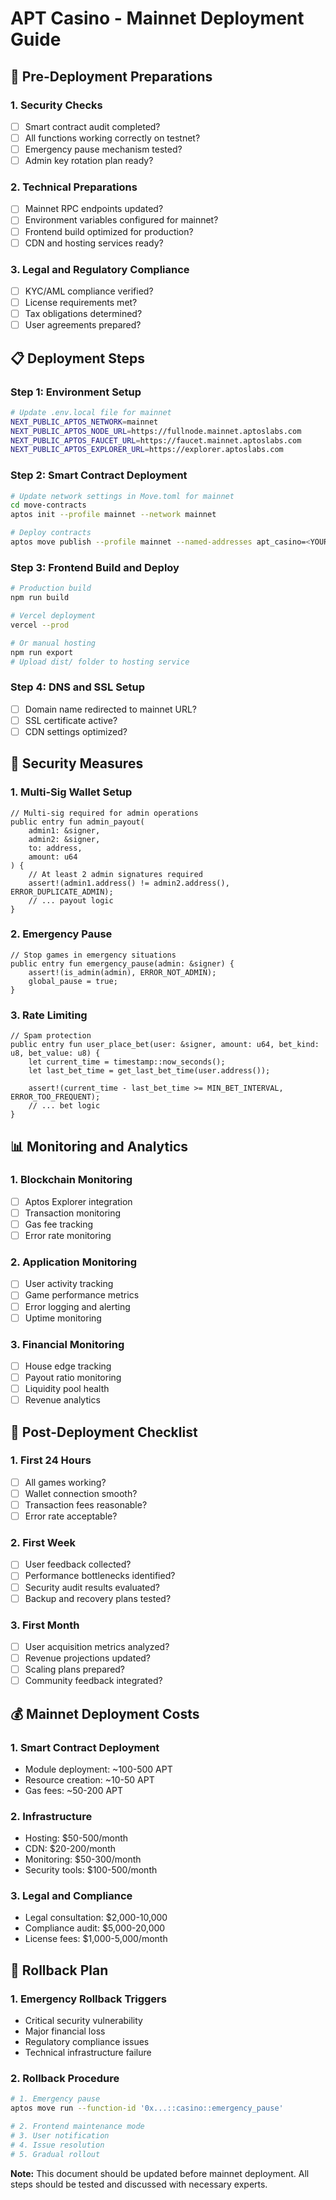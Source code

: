 # APT Casino - Mainnet Deployment Guide

## 🚀 Pre-Deployment Preparations

### 1. Security Checks
- [ ] Smart contract audit completed?
- [ ] All functions working correctly on testnet?
- [ ] Emergency pause mechanism tested?
- [ ] Admin key rotation plan ready?

### 2. Technical Preparations
- [ ] Mainnet RPC endpoints updated?
- [ ] Environment variables configured for mainnet?
- [ ] Frontend build optimized for production?
- [ ] CDN and hosting services ready?

### 3. Legal and Regulatory Compliance
- [ ] KYC/AML compliance verified?
- [ ] License requirements met?
- [ ] Tax obligations determined?
- [ ] User agreements prepared?

## 📋 Deployment Steps

### Step 1: Environment Setup
```bash
# Update .env.local file for mainnet
NEXT_PUBLIC_APTOS_NETWORK=mainnet
NEXT_PUBLIC_APTOS_NODE_URL=https://fullnode.mainnet.aptoslabs.com
NEXT_PUBLIC_APTOS_FAUCET_URL=https://faucet.mainnet.aptoslabs.com
NEXT_PUBLIC_APTOS_EXPLORER_URL=https://explorer.aptoslabs.com
```

### Step 2: Smart Contract Deployment
```bash
# Update network settings in Move.toml for mainnet
cd move-contracts
aptos init --profile mainnet --network mainnet

# Deploy contracts
aptos move publish --profile mainnet --named-addresses apt_casino=<YOUR_MAINNET_ADDRESS>
```

### Step 3: Frontend Build and Deploy
```bash
# Production build
npm run build

# Vercel deployment
vercel --prod

# Or manual hosting
npm run export
# Upload dist/ folder to hosting service
```

### Step 4: DNS and SSL Setup
- [ ] Domain name redirected to mainnet URL?
- [ ] SSL certificate active?
- [ ] CDN settings optimized?

## 🔐 Security Measures

### 1. Multi-Sig Wallet Setup
```move
// Multi-sig required for admin operations
public entry fun admin_payout(
    admin1: &signer,
    admin2: &signer,
    to: address,
    amount: u64
) {
    // At least 2 admin signatures required
    assert!(admin1.address() != admin2.address(), ERROR_DUPLICATE_ADMIN);
    // ... payout logic
}
```

### 2. Emergency Pause
```move
// Stop games in emergency situations
public entry fun emergency_pause(admin: &signer) {
    assert!(is_admin(admin), ERROR_NOT_ADMIN);
    global_pause = true;
}
```

### 3. Rate Limiting
```move
// Spam protection
public entry fun user_place_bet(user: &signer, amount: u64, bet_kind: u8, bet_value: u8) {
    let current_time = timestamp::now_seconds();
    let last_bet_time = get_last_bet_time(user.address());
    
    assert!(current_time - last_bet_time >= MIN_BET_INTERVAL, ERROR_TOO_FREQUENT);
    // ... bet logic
}
```

## 📊 Monitoring and Analytics

### 1. Blockchain Monitoring
- [ ] Aptos Explorer integration
- [ ] Transaction monitoring
- [ ] Gas fee tracking
- [ ] Error rate monitoring

### 2. Application Monitoring
- [ ] User activity tracking
- [ ] Game performance metrics
- [ ] Error logging and alerting
- [ ] Uptime monitoring

### 3. Financial Monitoring
- [ ] House edge tracking
- [ ] Payout ratio monitoring
- [ ] Liquidity pool health
- [ ] Revenue analytics

## 🚨 Post-Deployment Checklist

### 1. First 24 Hours
- [ ] All games working?
- [ ] Wallet connection smooth?
- [ ] Transaction fees reasonable?
- [ ] Error rate acceptable?

### 2. First Week
- [ ] User feedback collected?
- [ ] Performance bottlenecks identified?
- [ ] Security audit results evaluated?
- [ ] Backup and recovery plans tested?

### 3. First Month
- [ ] User acquisition metrics analyzed?
- [ ] Revenue projections updated?
- [ ] Scaling plans prepared?
- [ ] Community feedback integrated?

## 💰 Mainnet Deployment Costs

### 1. Smart Contract Deployment
- Module deployment: ~100-500 APT
- Resource creation: ~10-50 APT
- Gas fees: ~50-200 APT

### 2. Infrastructure
- Hosting: $50-500/month
- CDN: $20-200/month
- Monitoring: $50-300/month
- Security tools: $100-500/month

### 3. Legal and Compliance
- Legal consultation: $2,000-10,000
- Compliance audit: $5,000-20,000
- License fees: $1,000-5,000/month

## 🔄 Rollback Plan

### 1. Emergency Rollback Triggers
- Critical security vulnerability
- Major financial loss
- Regulatory compliance issues
- Technical infrastructure failure

### 2. Rollback Procedure
```bash
# 1. Emergency pause
aptos move run --function-id '0x...::casino::emergency_pause'

# 2. Frontend maintenance mode
# 3. User notification
# 4. Issue resolution
# 5. Gradual rollout
```


**Note:** This document should be updated before mainnet deployment. All steps should be tested and discussed with necessary experts.
